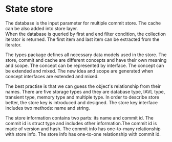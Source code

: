 # State store

The database is the input parameter for multiple commit store. The cache can be also added into store layer.  
When the database is queried by first and end filter condition, the collection iterator is returned. The first item and last item can be extracted from the iterator.

The types package defines all necessary data models used in the store. The store, commit and cache are different concepts and have their own meaning and scope. The concept can be represented by interface. The concept can be extended and mixed. The new idea and scope are generated when concept interfaces are extended and mixed.

The best practise is that we can guess the object's relationship from their names. There are five storage types and they are database type, IAVL type, transient type, memory type and multiple type. In order to describe store better, the store key is introduced and designed. The store key interface includes two methods: name and string. 

The store information contains two parts: its name and commit id. The commit id is struct type and includes other information.The commit id is made of version and hash. The commit info has one-to-many relationship with store info. The store info has one-to-one relationship with commit id.


